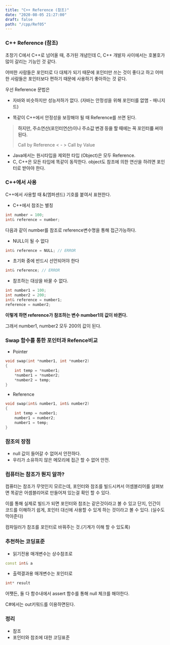 ```yaml
---
title: "C++ Reference (참조)"
date: "2020-08-05 21:27:00"
draft: false
path: "/cpp/Ref05"
---
```


### C++ Reference (참조)

초창기 C에서 C++로 넘어올 때, 추가된 개념인데 C, C++ 개발자 사이에서는 호불호가 많이 갈리는 기능인 것 같다.

어떠한 사람들은 포인터로 다 대체가 되기 때문에 포인터만 쓰는 것이 좋다고 하고 어떠한 사람들은 포인터보다 편하기 때문에 사용하기 좋아하는 것 같다.

우선 Reference 문법은

- 자바와 비슷하지만 성능저하가 없다. (자바는 안정성을 위해 포인터를 없앰 - 매니지드)

- 똑같이 C++에서 안정성을 보장해야 될 때 Reference를 쓰면 된다.

>  **하지만, 주소연산(포인터연산)이나 주소값 변경 등을 할 때에는 꼭 포인터를 써야 된다.**
>
> Call by Reference  < - > Call by Value

- Java에서는 원시타입을 제외한 타입 (Object)은 모두 Reference.
- C, C++은 모든 타입에 똑같이 동작한다.
  object도 참조에 의한 연산을 하려면 포인터로 받아야 한다.



### C++에서 사용

C++에서 사용할 때 &(엠퍼센드) 기호를 붙여서 표현한다.

- C++에서 참조는 별칭

```C++
int number = 100;
int& reference = number;
```

다음과 같이 number를 참조로 reference변수명을 통해 접근가능하다.

-  NULL이 될 수 없다

```C++
int& reference = NULL; // ERROR
```

- 초기화 중에 반드시 선언되어야 한다

```C++
int& reference; // ERROR
```

- 참조하는 대상을 바꿀 수 없다.

```C++
int number1 = 100;
int number2 = 200;
int& reference = number1;
reference = number2;
```

**이렇게 하면 reference가 참조하는 변수 number1의 값이 바뀐다.**

그래서 number1, number2 모두 200의 값이 된다.



### Swap 함수를 통한 포인터과 Refence비교

- Pointer

```C++
void swap(int *number1, int *number2)
{
    int temp = *number1;
    *number1 = *number2;
    *number2 = temp;
}
```

* Reference

```C++
void swap(int& number1, int& number2)
{
    int temp = number1;
    number1 = number2;
    number1 = temp;
}
```



### 참조의 장점

- null 값이 들어갈 수 없어서 안전하다.
- 우리가 소유하지 않은 메모리에 접근 할 수 없어 안전.



### 컴퓨터는 참조가 뭔지 알까?

컴퓨터는 참조가 무엇인지 모르는데,
포인터와 참조를 빌드시켜서 어셈블리어를 살펴보면 똑같은 어셈블리어로 만들어져 있는걸 확인 할 수 있다.

이를 통해 실제로 빌드가 되면 포인터와 참조는 같은것이라고 볼 수 있고
단지, 인간이 코드를 이해하기 쉽게, 포인터 대신에 사용할 수 있게 하는 것이라고 볼 수 있다.
(실수도 막아준다)

컴파일러가 참조를 포인터로 바꿔주는 것.(기계가 이해 할 수 있도록)



### 추천하는 코딩표준

- 읽기전용 매개변수는 상수참조로

```c++
const int& a
```

- 출력결과용 매개변수는 포인터로

```C++
int* result
```

어쨋든, 둘 다 함수내에서 assert 함수를 통해 null 체크를 해야한다.

C#에서는 out키워드를 이용하면된다.



### 정리

- 참조
- 포인터와 참조에 대한 코딩표준